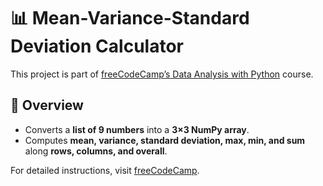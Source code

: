 # 📊 Mean-Variance-Standard Deviation Calculator  

This project is part of [freeCodeCamp’s Data Analysis with Python](https://www.freecodecamp.org/learn/data-analysis-with-python/data-analysis-with-python-projects/mean-variance-standard-deviation-calculator) course.  

## 🚀 Overview  
- Converts a **list of 9 numbers** into a **3×3 NumPy array**.  
- Computes **mean, variance, standard deviation, max, min, and sum** along **rows, columns, and overall**.  

For detailed instructions, visit [freeCodeCamp](https://www.freecodecamp.org/learn/data-analysis-with-python/data-analysis-with-python-projects/mean-variance-standard-deviation-calculator).  
